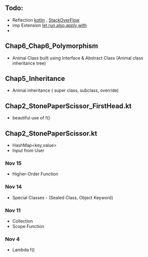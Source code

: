 ## Todo:
- Reflection [kotlin](https://kotlinlang.org/docs/reflection.html) , [StackOverFlow](https://stackoverflow.com/questions/47400942/what-does-mean-in-kotlin#:~:text=Since%20kotlin%201.1%2C%20in%20addition,the%20receiver%20as%20below...)
- imp Extension [let,run,also,apply,with](https://www.digitalocean.com/community/tutorials/kotlin-let-run-also-apply-with)
- 

## Chap6_Chap6_Polymorphism
- Animal Class built using Interface & Abstract Class (Animal class inheritance tree) 

## Chap5_Inheritance
- Animal inheritance ( super class, subclass, override)

## Chap2_StonePaperScissor_FirstHead.kt
- beautiful use of f()

## Chap2_StonePaperScissor.kt
- HashMap<key,value>
- Input from User



### Nov 15
- Higher-Order Function
### Nov 14
- Special Classes - (Sealed Class, Object Keyword)
### Nov 11
- Collection
- Scope Function
### Nov 4
- Lambda f()

